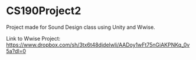 # CS190Project2

Project made for Sound Design class using Unity and Wwise.

Link to Wwise Project: https://www.dropbox.com/sh/3tx6t48djdelwli/AADoy1wFt75nGiAKPNKq_0v5a?dl=0

